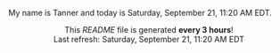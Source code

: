 My name is Tanner and today is Saturday, September 21, 11:20 AM EDT.

<p align="center">This <i>README</i> file is generated <b>every 3 hours</b>!</br>Last refresh: Saturday, September 21, 11:20 AM EDT<br /></p>
